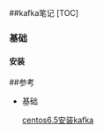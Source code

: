 ##kafka笔记
[TOC]

### 基础

####  安装

 ##参考

- 基础

  [centos6.5安装kafka](http://blog.csdn.net/llgyzb/article/details/70241532)